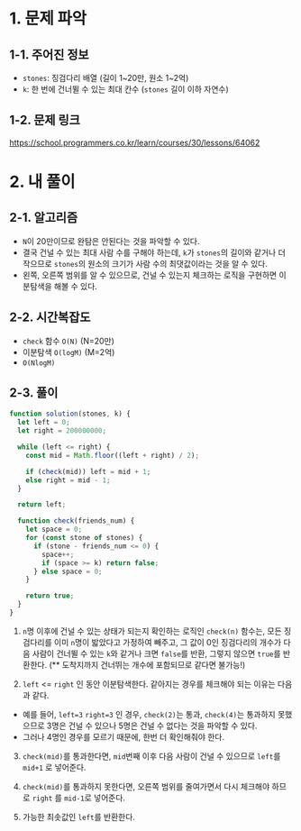 # 1. 문제 파악

## 1-1. 주어진 정보

- `stones`: 징검다리 배열 (길이 1~20만, 원소 1~2억)
- `k`: 한 번에 건너뛸 수 있는 최대 칸수 (`stones` 길이 이하 자연수)

## 1-2. 문제 링크

https://school.programmers.co.kr/learn/courses/30/lessons/64062

# 2. 내 풀이

## 2-1. 알고리즘

- `N`이 20만이므로 완탐은 안된다는 것을 파악할 수 있다.
- 결국 건널 수 있는 최대 사람 수를 구해야 하는데, `k`가 `stones`의 길이와 같거나 더 작으므로 `stones`의 원소의 크기가 사람 수의 최댓값이라는 것을 알 수 있다.
- 왼쪽, 오른쪽 범위를 알 수 있으므로, 건널 수 있는지 체크하는 로직을 구현하면 이분탐색을 해볼 수 있다.

## 2-2. 시간복잡도

- `check` 함수 `O(N)` (N=20만)
- 이분탐색 `O(logM)` (M=2억)
- `O(NlogM)`

## 2-3. 풀이

```js
function solution(stones, k) {
  let left = 0;
  let right = 200000000;

  while (left <= right) {
    const mid = Math.floor((left + right) / 2);

    if (check(mid)) left = mid + 1;
    else right = mid - 1;
  }

  return left;

  function check(friends_num) {
    let space = 0;
    for (const stone of stones) {
      if (stone - friends_num <= 0) {
        space++;
        if (space >= k) return false;
      } else space = 0;
    }

    return true;
  }
}
```

1. `n`명 이후에 건널 수 있는 상태가 되는지 확인하는 로직인 `check(n)` 함수는, 모든 징검다리를 이미 `n`명이 밟았다고 가정하여 빼주고, 그 값이 0인 징검다리의 개수가 다음 사람이 건너뛸 수 있는 `k`와 같거나 크면 `false`를 반환, 그렇지 않으면 `true`를 반환한다. (\*\* 도착지까지 건너뛰는 개수에 포함되므로 같다면 불가능!)

2. `left` <= `right` 인 동안 이분탐색한다. 같아지는 경우를 체크해야 되는 이유는 다음과 같다.

- 예를 들어, `left=3` `right=3` 인 경우, `check(2)`는 통과, `check(4)`는 통과하지 못했으므로 3명은 건널 수 있으나 5명은 건널 수 없다는 것을 파악할 수 있다.
- 그러나 4명인 경우를 모르기 때문에, 한번 더 확인해줘야 한다.

3. `check(mid)`를 통과한다면, `mid`번째 이후 다음 사람이 건널 수 있으므로 `left`를 `mid+1` 로 넣어준다.

4. `check(mid)`를 통과하지 못한다면, 오른쪽 범위를 줄여가면서 다시 체크해야 하므로 `right` 를 `mid-1`로 넣어준다.

5. 가능한 최솟값인 `left`를 반환한다.
